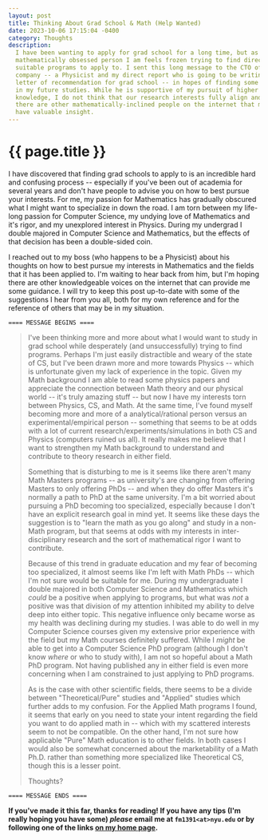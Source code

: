 ```yaml
---
layout: post
title: Thinking About Grad School & Math (Help Wanted)
date: 2023-10-06 17:15:04 -0400
category: Thoughts
description:
  I have been wanting to apply for grad school for a long time, but as the
  mathematically obsessed person I am feels frozen trying to find direction and
  suitable programs to apply to. I sent this long message to the CTO of my
  company -- a Physicist and my direct report who is going to be writing me a
  letter of recommendation for grad school -- in hopes of finding some direction
  in my future studies. While he is supportive of my pursuit of higher
  knowledge, I do not think that our research interests fully align and perhaps
  there are other mathematically-inclined people on the internet that may also
  have valuable insight.
---
```


# {{ page.title }}

I have discovered that finding grad schools to apply to is an incredible hard
and confusing process -- especially if you've been out of academia for several
years and don't have people to advise you on how to best pursue your interests.
For me, my passion for Mathematics has gradually obscured what I might want to
specialize in down the road. I am torn between my life-long passion for Computer
Science, my undying love of Mathematics and it's rigor, and my unexplored
interest in Physics. During my undergrad I double majored in Computer Science
and Mathematics, but the effects of that decision has been a double-sided coin.

I reached out to my boss (who happens to be a Physicist) about his thoughts on
how to best pursue my interests in Mathematics and the fields that it has been
applied to. I'm waiting to hear back from him, but I'm hoping there are other
knowledgeable voices on the internet that can provide me some guidance. I will
try to keep this post up-to-date with some of the suggestions I hear from you
all, both for my own reference and for the reference of others that may be in my
situation.

```
==== MESSAGE BEGINS ====
```

> I've been thinking more and more about what I would want to study in grad school while desperately (and unsuccessfully) trying to find programs. Perhaps I'm just easily distractible and weary of the state of CS, but I've been drawn more and more towards Physics -- which is unfortunate given my lack of experience in the topic. Given my Math background I am able to read some physics papers and appreciate the connection between Math theory and our physical world -- it's truly amazing stuff -- but now I have my interests torn between Physics, CS, and Math. At the same time, I've found myself becoming more and more of a analytical/rational person versus an experimental/empirical person -- something that seems to be at odds with a lot of current research/experiments/simulations in both CS and Physics (computers ruined us all). It really makes me believe that I want to strengthen my Math background to understand and contribute to theory research in either field.
>
> Something that is disturbing to me is it seems like there aren't many Math Masters programs -- as university's are changing from offering Masters to only offering PhDs -- and when they do offer Masters it's normally a path to PhD at the same university. I'm a bit worried about pursuing a PhD becoming too specialized, especially because I don't have an explicit research goal in mind yet. It seems like these days the suggestion is to "learn the math as you go along" and study in a non-Math program, but that seems at odds with my interests in inter-disciplinary research and the sort of mathematical rigor I want to contribute.
>
> Because of this trend in graduate education and my fear of becoming too specialized, it almost seems like I'm left with Math PhDs -- which I'm not sure would be suitable for me. During my undergraduate I double majored in both Computer Science and Mathematics which _could_ be a positive when applying to programs, but what was _not_ a positive was that division of my attention inhibited my ability to delve deep into either topic. This negative influence only became worse as my health was declining during my studies. I was able to do well in my Computer Science courses given my extensive prior experience with the field but my Math courses definitely suffered. While I _might_ be able to get into a Computer Science PhD program (although I don't know _where_ or who to study with), I am not so hopeful about a Math PhD program. Not having published any in either field is even more concerning when I am constrained to just applying to PhD programs.
>
> As is the case with other scientific fields, there seems to be a divide between "Theoretical/Pure" studies and "Applied" studies which further adds to my confusion. For the Applied Math programs I found, it seems that early on you need to state your intent regarding the field you want to do applied math in -- which with my scattered interests seem to not be compatible. On the other hand, I'm not sure how applicable "Pure" Math education is to other fields. In both cases I would also be somewhat concerned about the marketability of a Math Ph.D. rather than something more specialized like Theoretical CS, though this is a lesser point.
>
> Thoughts?

```
==== MESSAGE ENDS ====
```

**If you've made it this far, thanks for reading! If you have any tips (I'm really hoping you have some) _please_ email me at `fm1391<at>nyu.edu` or by following one of the links [on my home page](https://freddy.us/#contact).**
